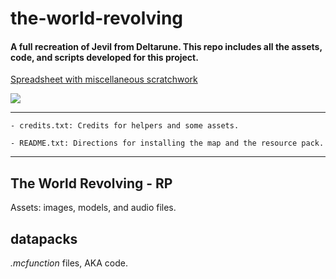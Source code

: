 # the-world-revolving
#### A full recreation of Jevil from Deltarune.  This repo includes all the assets, code, and scripts developed for this project.

[Spreadsheet with miscellaneous scratchwork](https://docs.google.com/spreadsheets/d/18_zw4lJcoH9jYeT2LXIWI6hu4o1l3UuTY49z341kcgo/edit?usp=sharing)

![](https://media.giphy.com/media/mGPgoZ7bXPOwxmgF6k/giphy.gif)

---

    - credits.txt: Credits for helpers and some assets.
    
    - README.txt: Directions for installing the map and the resource pack.

---

## The World Revolving - RP
Assets: images, models, and audio files.

## datapacks
*.mcfunction* files, AKA code.

